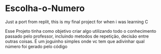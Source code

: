 # Escolha-o-Numero
Just a port from replit, this is my final project for when i was learning C


Esse Projeto tinha como objetivo criar algo utilizando todo o conhecimento passado pelo professor, incluindo metodos de repetição, decisão entre outras coisas.
É um joguinho simples onde vc tem que adivinhar qual número foi gerado pelo código
